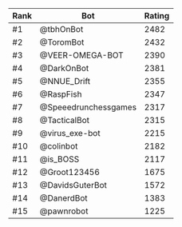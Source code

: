Rank|Bot|Rating
---|---|---
#1|@tbhOnBot|2482
#2|@ToromBot|2432
#3|@VEER-OMEGA-BOT|2390
#4|@DarkOnBot|2381
#5|@NNUE_Drift|2355
#6|@RaspFish|2347
#7|@Speeedrunchessgames|2317
#8|@TacticalBot|2315
#9|@virus_exe-bot|2215
#10|@colinbot|2182
#11|@is_BOSS|2117
#12|@Groot123456|1675
#13|@DavidsGuterBot|1572
#14|@DanerdBot|1383
#15|@pawnrobot|1225
